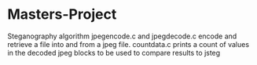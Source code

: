 # Masters-Project
Steganography algorithm
jpegencode.c and jpegdecode.c encode and retrieve a file into and from a jpeg file.
countdata.c prints a count of values in the decoded jpeg blocks to be used to compare results to jsteg